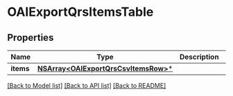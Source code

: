 # OAIExportQrsItemsTable

## Properties
Name | Type | Description | Notes
------------ | ------------- | ------------- | -------------
**items** | [**NSArray&lt;OAIExportQrsCsvItemsRow&gt;***](OAIExportQrsCsvItemsRow.md) |  | [optional] 

[[Back to Model list]](../README.md#documentation-for-models) [[Back to API list]](../README.md#documentation-for-api-endpoints) [[Back to README]](../README.md)


